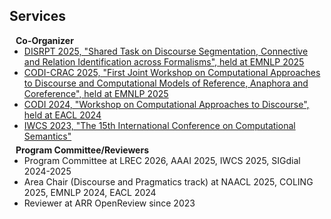 ## Services

<h4 style="margin:0 10px 0;">Co-Organizer</h4>

<ul style="margin:0 0 5px;">
  <li><a href="https://sites.google.com/view/disrpt2025/"><autocolor>DISRPT 2025, "Shared Task on Discourse Segmentation, Connective and Relation Identification across Formalisms", held at EMNLP 2025</autocolor></a></li>
  <li><a href="https://sites.google.com/view/codi-crac2025/"><autocolor>CODI-CRAC 2025, "First Joint Workshop on Computational Approaches to Discourse and Computational Models of Reference, Anaphora and Coreference", held at EMNLP 2025</autocolor></a></li>
  <li><a href="https://sites.google.com/view/codi2024/"><autocolor>CODI 2024, "Workshop on Computational Approaches to Discourse", held at EACL 2024</autocolor></a></li>
  <li><a href="https://iwcs2023.loria.fr/"><autocolor>IWCS 2023, "The 15th International Conference on Computational Semantics"</autocolor></a></li>
</ul>


<h4 style="margin:0 10px 0;">Program Committee/Reviewers</h4>

<ul style="margin:0 0 5px;">
  <li><autocolor>Program Committee at LREC 2026, AAAI 2025, IWCS 2025, SIGdial 2024-2025</autocolor></li>
  <li><autocolor>Area Chair (Discourse and Pragmatics track) at NAACL 2025, COLING 2025, EMNLP 2024, EACL 2024</autocolor></li>
  <li><autocolor>Reviewer at ARR OpenReview since 2023</autocolor></li>
</ul>

<!-- <h4 style="margin:0 10px 0;">Journal Reviewers</h4>

<ul style="margin:0 0 20px;">
  <li><a href="https://www.computer.org/csdl/journal/tp"><autocolor>IEEE Transactions on Pattern Analysis and Machine Intelligence (TPAMI)</autocolor></a></li>
  <li><a href="https://www.springer.com/journal/11263"><autocolor>International Journal of Computer Vision (IJCV)</autocolor></a></li>
</ul> -->
